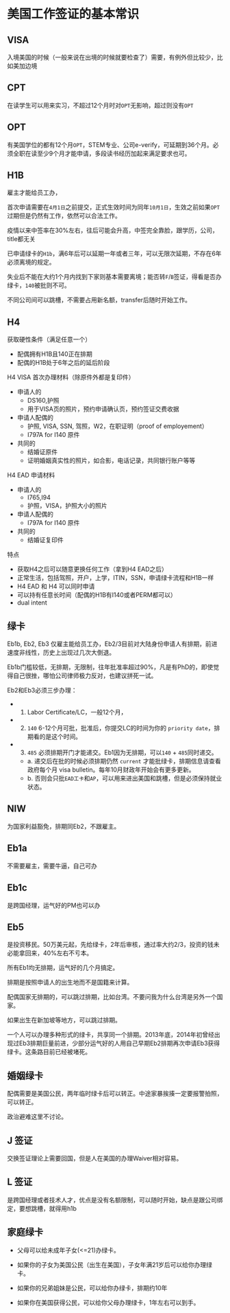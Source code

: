 # 美国工作签证的基本常识

## VISA
入境美国的时候（一般来说在出境的时候就要检查了）需要，有例外但比较少，比如美加边境

## CPT

在读学生可以用来实习，不超过12个月时对`OPT`无影响，超过则没有`OPT`

## OPT

有美国学位的都有12个月`OPT`，STEM专业、公司e-verify，可延期到36个月。必须全职在读至少9个月才能申请，多段读书经历加起来满足要求也可。

## H1B

雇主才能给员工办，

首次申请需要在`4月1日`之前提交，正式生效时间为同年`10月1日`，生效之前如果`OPT`过期但是仍然有工作，依然可以合法工作。

疫情以来中签率在30%左右，往后可能会升高，中签完全靠脸，跟学历，公司，title都无关

已申请绿卡的`H1b`，满6年后可以延期一年或者三年，可以无限次延期，不存在6年必须离境的规定。

失业后不能在大约1个月内找到下家则基本需要离境；能否转`F`/`B`签证，得看是否办绿卡，`140`被批则不可。

不同公司间可以跳槽，不需要占用新名额，transfer后随时开始工作。

## H4

获取硬性条件（满足任意一个）
- 配偶拥有H1B且140正在排期
- 配偶的H1B处于6年之后的延后阶段

H4 VISA 首次办理材料（除原件外都是复印件）
- 申请人的
  - DS160,护照
  - 用于VISA页的照片，预约申请确认页，预约签证交费收据
- 申请人配偶的
  - 护照, VISA, SSN, 驾照，W2，在职证明（proof of employement）
  - I797A for I140 原件
- 共同的
  - 结婚证原件
  - 证明婚姻真实性的照片，如合影，电话记录，共同银行账户等等

H4 EAD 申请材料
- 申请人的
  - I765,I94
  - 护照，VISA，护照大小的照片
- 申请人配偶的
  - I797A for I140 原件
- 共同的
  - 结婚证复印件

特点
- 获取H4之后可以随意更换任何工作（拿到H4 EAD之后）
- 正常生活，包括驾照，开户，上学，ITIN，SSN，申请绿卡流程和H1B一样
- H4 EAD 和 H4 可以同时申请
- 可以持有任意长时间（配偶的H1B有I140或者PERM都可以）
- dual intent


## 绿卡

Eb1b, Eb2, Eb3 仅雇主能给员工办，Eb2/3目前对大陆身份申请人有排期，前进速度非线性，历史上出现过几次大倒退。

Eb1b门槛较低，无排期，无限制，往年批准率超过90%，凡是有PhD的，即使觉得自己很挫，哪怕公司律师极力反对，也建议拼死一试。

Eb2和Eb3必须三步办理：

- 1. Labor Certificate/LC，一般12个月，

- 2. `140` 6-12个月可批，批准后，你提交LC的时间为你的 `priority date`，排期看的是这个时间。

- 3. `485` 必须排期开门才能递交。Eb1因为无排期，可以`140` + `485`同时递交。

  - a. 递交后在批的时候必须排期仍然 `current` 才能批绿卡，排期信息请查看政府每个月 visa bulletin。每年10月财政年开始会有更多更新。
  - b. 否则会只批`EAD工卡`和`AP`，可以用来进出美国和跳槽，但是必须保持就业状态。

## NIW

为国家利益豁免，排期同Eb2，不跟雇主。

## Eb1a

不需要雇主，需要牛逼，自己可办

## Eb1c

是跨国经理，运气好的PM也可以办

## Eb5

是投资移民。50万美元起，先给绿卡，2年后审核，通过率大约2/3，投资的钱未必能拿回来，40%左右不亏本。

所有Eb1均无排期，运气好的几个月搞定。

排期是按照申请人的出生地而不是国籍来计算。

配偶国家无排期的，可以跳过排期，比如台湾。不要问我为什么台湾是另外一个国家。

如果出生在新加坡等地方，可以跳过排期。

一个人可以办理多种形式的绿卡，共享同一个排期。2013年底，2014年初曾经出现过Eb3排期巨量前进，少部分运气好的人用自己早期Eb2排期再次申请Eb3获得绿卡。这条路目前已经被堵死。

## 婚姻绿卡

配偶需要是美国公民，两年临时绿卡后可以转正。中途家暴挨揍一定要报警拍照，可以转正。

政治避难这里不讨论。

## J 签证

交换签证理论上需要回国，但是人在美国的办理Waiver相对容易。

## L 签证

是跨国经理或者技术人才，优点是没有名额限制，可以随时开始，缺点是跟公司绑定，要想跳槽，就得用h1b

## 家庭绿卡

- 父母可以给未成年子女(<=21)办绿卡。

- 如果你的子女为美国公民（出生在美国），子女年满21岁后可以给你办理绿卡。

- 如果你的兄弟姐妹是公民，可以给你办绿卡，排期约10年

- 如果你在美国获得公民，可以给你父母办理绿卡，1年左右可以到手。
